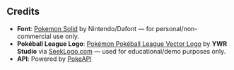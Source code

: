 ## Credits

- **Font**: [Pokemon Solid](https://www.dafont.com/pokemon.font) by Nintendo/Dafont — for personal/non-commercial use only.
- **Pokéball League Logo**: [Pokémon Pokéball League Vector Logo](https://seeklogo.com/vector-logo/524672/pokemon-pokeball-legue) by **YWR Studio** via [SeekLogo.com](https://seeklogo.com/) — used for educational/demo purposes only.
- **API**: Powered by [PokeAPI](https://pokeapi.co/)
